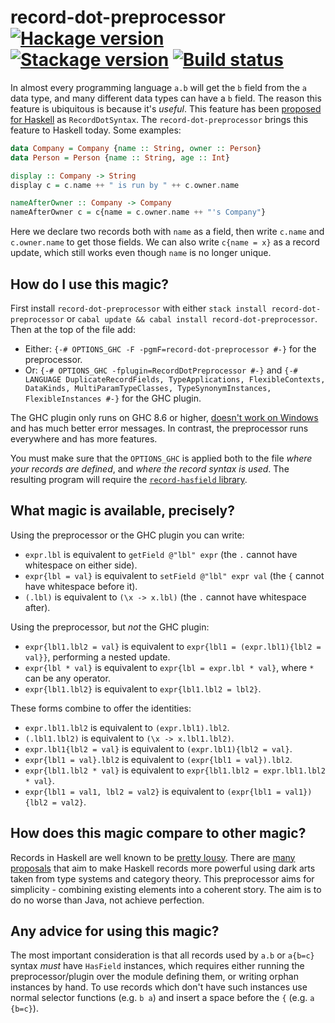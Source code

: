 # record-dot-preprocessor [![Hackage version](https://img.shields.io/hackage/v/record-dot-preprocessor.svg?label=Hackage)](https://hackage.haskell.org/package/record-dot-preprocessor) [![Stackage version](https://www.stackage.org/package/record-dot-preprocessor/badge/nightly?label=Stackage)](https://www.stackage.org/package/record-dot-preprocessor) [![Build status](https://img.shields.io/travis/ndmitchell/record-dot-preprocessor/master.svg?label=Build)](https://travis-ci.org/ndmitchell/record-dot-preprocessor)

In almost every programming language `a.b` will get the `b` field from the `a` data type, and many different data types can have a `b` field. The reason this feature is ubiquitous is because it's _useful_. This feature has been [proposed for Haskell](https://github.com/ghc-proposals/ghc-proposals/pull/282) as `RecordDotSyntax`. The `record-dot-preprocessor` brings this feature to Haskell today. Some examples:

```haskell
data Company = Company {name :: String, owner :: Person}
data Person = Person {name :: String, age :: Int}

display :: Company -> String
display c = c.name ++ " is run by " ++ c.owner.name

nameAfterOwner :: Company -> Company
nameAfterOwner c = c{name = c.owner.name ++ "'s Company"}
```

Here we declare two records both with `name` as a field, then write `c.name` and `c.owner.name` to get those fields. We can also write `c{name = x}` as a record update, which still works even though `name` is no longer unique.

## How do I use this magic?

First install `record-dot-preprocessor` with either `stack install record-dot-preprocessor` or `cabal update && cabal install record-dot-preprocessor`. Then at the top of the file add:

* Either: `{-# OPTIONS_GHC -F -pgmF=record-dot-preprocessor #-}` for the preprocessor.
* Or: `{-# OPTIONS_GHC -fplugin=RecordDotPreprocessor #-}` and `{-# LANGUAGE DuplicateRecordFields, TypeApplications, FlexibleContexts, DataKinds, MultiParamTypeClasses, TypeSynonymInstances, FlexibleInstances #-}` for the GHC plugin.

The GHC plugin only runs on GHC 8.6 or higher, [doesn't work on Windows](https://gitlab.haskell.org/ghc/ghc/issues/16405) and has much better error messages. In contrast, the preprocessor runs everywhere and has more features.

You must make sure that the `OPTIONS_GHC` is applied both to the file _where your records are defined_, and _where the record syntax is used_. The resulting program will require the [`record-hasfield` library](https://hackage.haskell.org/package/record-hasfield).

## What magic is available, precisely?

Using the preprocessor or the GHC plugin you can write:

* `expr.lbl` is equivalent to `getField @"lbl" expr` (the `.` cannot have whitespace on either side).
* `expr{lbl = val}` is equivalent to `setField @"lbl" expr val` (the `{` cannot have whitespace before it).
* `(.lbl)` is equivalent to `(\x -> x.lbl)` (the `.` cannot have whitespace after).

Using the preprocessor, but _not_ the GHC plugin:

* `expr{lbl1.lbl2 = val}` is equivalent to `expr{lbl1 = (expr.lbl1){lbl2 = val}}`, performing a nested update.
* `expr{lbl * val}` is equivalent to `expr{lbl = expr.lbl * val}`, where `*` can be any operator.
* `expr{lbl1.lbl2}` is equivalent to `expr{lbl1.lbl2 = lbl2}`.

These forms combine to offer the identities:

* `expr.lbl1.lbl2` is equivalent to `(expr.lbl1).lbl2`.
* `(.lbl1.lbl2)` is equivalent to `(\x -> x.lbl1.lbl2)`.
* `expr.lbl1{lbl2 = val}` is equivalent to `(expr.lbl1){lbl2 = val}`.
* `expr{lbl1 = val}.lbl2` is equivalent to `(expr{lbl1 = val}).lbl2`.
* `expr{lbl1.lbl2 * val}` is equivalent to `expr{lbl1.lbl2 = expr.lbl1.lbl2 * val}`.
* `expr{lbl1 = val1, lbl2 = val2}` is equivalent to `(expr{lbl1 = val1}){lbl2 = val2}`.

## How does this magic compare to other magic?

Records in Haskell are well known to be [pretty lousy](https://www.yesodweb.com/blog/2011/09/limitations-of-haskell). There are [many proposals](https://wiki.haskell.org/Extensible_record) that aim to make Haskell records more powerful using dark arts taken from type systems and category theory. This preprocessor aims for simplicity - combining existing elements into a coherent story. The aim is to do no worse than Java, not achieve perfection.

## Any advice for using this magic?

The most important consideration is that all records used by `a.b` or `a{b=c}` syntax _must_ have `HasField` instances, which requires either running the preprocessor/plugin over the module defining them, or writing orphan instances by hand. To use records which don't have such instances use normal selector functions (e.g. `b a`) and insert a space before the `{` (e.g. `a {b=c}`).
